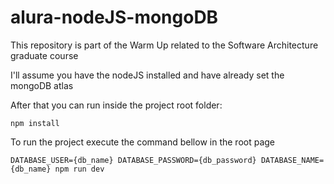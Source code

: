 # alura-nodeJS-mongoDB
This repository is part of the Warm Up related to the Software Architecture graduate course

I'll assume you have the nodeJS installed and have already set the mongoDB atlas

After that you can run inside the project root folder:

`npm install`

To run the project execute the command bellow in the root page

`DATABASE_USER={db_name} DATABASE_PASSWORD={db_password} DATABASE_NAME={db_name} npm run dev`
